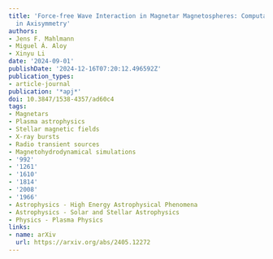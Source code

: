 ```yaml
---
title: 'Force-free Wave Interaction in Magnetar Magnetospheres: Computational Modeling
  in Axisymmetry'
authors:
- Jens F. Mahlmann
- Miguel Á. Aloy
- Xinyu Li
date: '2024-09-01'
publishDate: '2024-12-16T07:20:12.496592Z'
publication_types:
- article-journal
publication: '*apj*'
doi: 10.3847/1538-4357/ad60c4
tags:
- Magnetars
- Plasma astrophysics
- Stellar magnetic fields
- X-ray bursts
- Radio transient sources
- Magnetohydrodynamical simulations
- '992'
- '1261'
- '1610'
- '1814'
- '2008'
- '1966'
- Astrophysics - High Energy Astrophysical Phenomena
- Astrophysics - Solar and Stellar Astrophysics
- Physics - Plasma Physics
links:
- name: arXiv
  url: https://arxiv.org/abs/2405.12272
---
```


